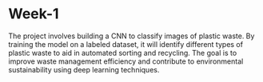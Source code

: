 # Week-1
The project involves building a CNN  to classify images of plastic waste. By training the model on a labeled dataset, it will identify different types of plastic waste to aid in automated sorting and recycling. The goal is to improve waste management efficiency and contribute to environmental sustainability using deep learning techniques.
